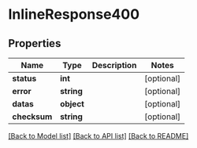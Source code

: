 # InlineResponse400

## Properties
Name | Type | Description | Notes
------------ | ------------- | ------------- | -------------
**status** | **int** |  | [optional] 
**error** | **string** |  | [optional] 
**datas** | **object** |  | [optional] 
**checksum** | **string** |  | [optional] 

[[Back to Model list]](../../README.md#documentation-for-models) [[Back to API list]](../../README.md#documentation-for-api-endpoints) [[Back to README]](../../README.md)

